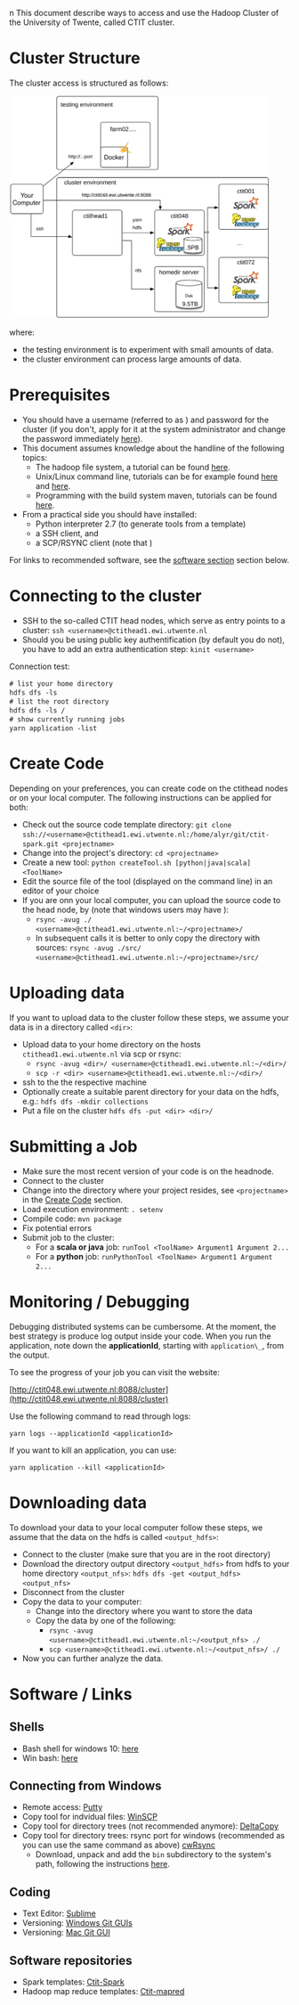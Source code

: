 n This document describe ways to access and use the Hadoop Cluster of the University of Twente, called CTIT cluster.

# Cluster Structure

The cluster access is structured as follows: 

<img style="height: 400px" src="cluster.svg" alt="Cluster architecture">

where:
* the testing environment is to experiment with small amounts of data.
* the cluster environment can process large amounts of data.


# Prerequisites

* You should have a username (referred to as <username>) and password for the cluster (if you don't, apply for it at the system administrator and change the password immediately [here](https://tap.utwente.nl/tap/)).
* This document assumes knowledge about the handline of the following topics:
    * The hadoop file system, a tutorial can be found [here](https://www.tutorialspoint.com/hadoop/hadoop_hdfs_operations.htm).
    * Unix/Linux command line, tutorials can be for example found [here](http://www.ee.surrey.ac.uk/Teaching/Unix/) and [here](http://linuxcommand.org/learning_the_shell.php).
    * Programming with the build system maven, tutorials can be found [here](https://maven.apache.org/guides/getting-started/maven-in-five-minutes.html).
* From a practical side you should have installed:
    * Python interpreter 2.7 (to generate tools from a template)
    * a SSH client, and 
    * a SCP/RSYNC client (note that )

For links to recommended software, see the [software section](#software-links) section below.

# Connecting to the cluster

* SSH to the so-called CTIT head nodes, which serve as entry points to a cluster:
  ``ssh <username>@ctithead1.ewi.utwente.nl``
* Should you be using public key authentification (by default you do not), you have to add an extra authentication step:
  ``kinit <username>`` 

Connection test:

    # list your home directory
    hdfs dfs -ls
    # list the root directory
    hdfs dfs -ls /
    # show currently running jobs
    yarn application -list

# Create Code

Depending on your preferences, you can create code on the ctithead nodes or on your local computer. The following instructions
can be applied for both:

* Check out the source code template directory: 
  ``git clone ssh://<username>@ctithead1.ewi.utwente.nl:/home/alyr/git/ctit-spark.git <projectname>``
* Change into the project's directory: ``cd <projectname>``
* Create a new tool: ``python createTool.sh [python|java|scala] <ToolName>``
* Edit the source file of the tool (displayed on the command line) in an editor of your choice
* If you are onn your local computer, you can upload the source code to the head node, by (note that windows users may have ):
    * ``rsync -avug ./ <username>@ctithead1.ewi.utwente.nl:~/<projectname>/``
    * In subsequent calls it is better to only copy the directory with sources:
      ``rsync -avug ./src/ <username>@ctithead1.ewi.utwente.nl:~/<projectname>/src/``

# Uploading data

If you want to upload data to the cluster follow these steps, we assume your data is in a directory called ``<dir>``:

* Upload data to your home directory on the hosts ``ctithead1.ewi.utwente.nl`` via scp or rsync:
    * ``rsync -avug <dir>/ <username>@ctithead1.ewi.utwente.nl:~/<dir>/``
    * ``scp -r <dir> <username>@ctithead1.ewi.utwente.nl:~/<dir>/`` 
* ssh to the the respective machine
* Optionally create a suitable parent directory for your data on the hdfs, e.g.: ``hdfs dfs -mkdir collections``
* Put a file on the cluster ``hdfs dfs -put <dir> <dir>/``

# Submitting a  Job

* Make sure the most recent version of your code is on the headnode. 
* Connect to the cluster
* Change into the directory where your project resides, see ``<projectname>`` in the [Create Code](#create-code) section.
* Load execution environment: ``. setenv`` 
* Compile code: ``mvn package``
* Fix potential errors
* Submit job to the cluster: 
    * For a **scala or java** job: ``runTool <ToolName> Argument1 Argument 2...`` 
    * For a **python** job: ``runPythonTool <ToolName> Argument1 Argument 2...`` 
 
# Monitoring / Debugging

Debugging distributed systems can be cumbersome. At the moment, the
best strategy is produce log output inside your code. When you run
the application, note down the **applicationId**, starting with
``application\_``, from the output.


To see the progress of your job you can visit the website:

   [http://ctit048.ewi.utwente.nl:8088/cluster](http://ctit048.ewi.utwente.nl:8088/cluster)

Use the following command to read through logs:

    yarn logs --applicationId <applicationId>    
    
If you want to kill an application, you can use:

    yarn application --kill <applicationId>


# Downloading data

To download your data to your local computer follow these steps,
we assume that the data on the hdfs is called ``<output_hdfs>``:


* Connect to the cluster (make sure that you are in the root directory)
* Download the directory output directory ``<output_hdfs>`` from hdfs to your home directory ``<output_nfs>``: 
  ``hdfs dfs -get <output_hdfs> <output_nfs>``
* Disconnect from the cluster
* Copy the data to your computer:
    * Change into the directory where you want to store the data
    * Copy the data by one of the following:
        * ``rsync -avug <username>@ctithead1.ewi.utwente.nl:~/<output_nfs> ./``
        * ``scp <username>@ctithead1.ewi.utwente.nl:~/<output_nfs>/ ./``
 * Now you can further analyze the data.

# Software / Links

## Shells
* Bash shell for windows 10: [here](http://www.howtogeek.com/249966/how-to-install-and-use-the-linux-bash-shell-on-windows-10/)
* Win bash: [here](http://win-bash.sourceforge.net/)

## Connecting from Windows
* Remote access: [Putty](http://www.chiark.greenend.org.uk/~sgtatham/putty/download.html)
* Copy tool for indvidual files: [WinSCP](https://winscp.net/eng/download.php#download2)
* Copy tool for directory trees (not recommended anymore): [DeltaCopy](http://www.aboutmyip.com/AboutMyXApp/DeltaCopy.jsp)
* Copy tool for directory trees: rsync port for windows (recommended as you can use the same command as above) [cwRsync](https://www.itefix.net/content/cwrsync-free-edition)
    * Download, unpack and add the ``bin`` subdirectory to the system's path, following the instructions [here](https://www.google.nl/search?q=rsync+windows&oq=rsync+windows&aqs=chrome..69i57.5373j0j7&sourceid=chrome&ie=UTF-8#q=windows+add+directory+to+path).

## Coding
* Text Editor: [Sublime](https://www.sublimetext.com/)
* Versioning: [Windows Git GUIs](https://git-scm.com/downloads/guis)
* Versioning: [Mac Git GUI](https://www.sourcetreeapp.com/)

## Software repositories
* Spark templates: [Ctit-Spark](https://github.com/robinaly/ctit-spark)
* Hadoop map reduce templates: [Ctit-mapred](https://github.com/robinaly/ctit-mapred)


